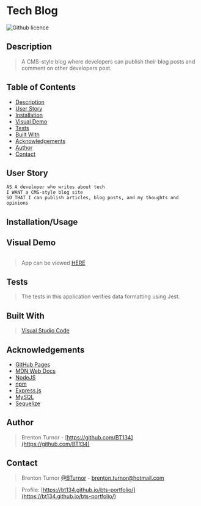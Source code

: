# Tech Blog 
![Github licence](http://img.shields.io/badge/license-MIT-blue.svg)
## Description

> A CMS-style blog where developers can publish their blog posts and comment on other developers post.

 ## Table of Contents 
  - [Description](#description)
  - [User Story](#user-story)
  - [Installation](#installation)
  - [Visual Demo](#visual-demo)
  - [Tests](#tests)
  - [Built With](#built-with)
  - [Acknowledgements](#acknowledgements)
  - [Author](#author)
  - [Contact](#contact)

## User Story
```
AS A developer who writes about tech
I WANT a CMS-style blog site
SO THAT I can publish articles, blog posts, and my thoughts and opinions
```

## Installation/Usage

## Visual Demo

><img src="" alt= "">

> App can be viewed [HERE]()

## Tests

> The tests in this application verifies data formatting using Jest.

## Built With

> [Visual Studio Code](https://code.visualstudio.com/)

## Acknowledgements

* [GitHub Pages](https://pages.github.com)
* [MDN Web Docs](https://developer.mozilla.org/en-US/)
* [NodeJS](https://nodejs.org/en/)
* [npm](https://www.npmjs.com/)
* [Express.js](https://expressjs.com/)
* [MySQL](https://www.mysql.com/)
* [Sequelize](https://sequelize.org/)

## Author

> Brenton Turnor - [https://github.com/BT134](https://github.com/BT134)

## Contact 

> Brenton Turnor [@BTurnor](https://twitter.com/BTurnor) - brenton.turnor@hotmail.com

> Profile: [https://bt134.github.io/bts-portfolio/](https://bt134.github.io/bts-portfolio/)